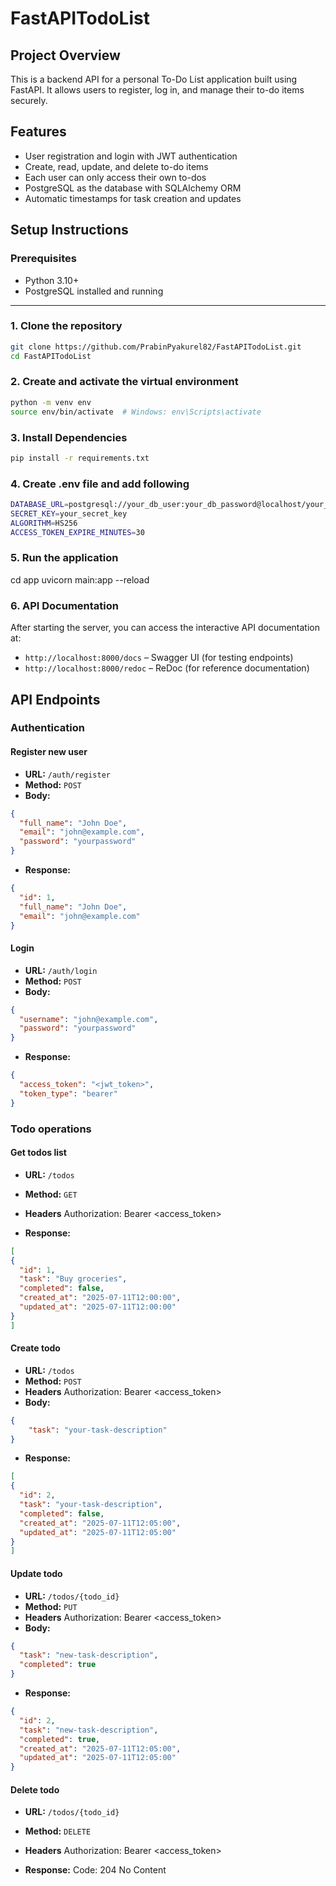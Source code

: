 # FastAPITodoList

## Project Overview
This is a backend API for a personal To-Do List application built using FastAPI. It allows users to register, log in, and manage their to-do items securely.

## Features

- User registration and login with JWT authentication
- Create, read, update, and delete to-do items
- Each user can only access their own to-dos
- PostgreSQL as the database with SQLAlchemy ORM
- Automatic timestamps for task creation and updates

## Setup Instructions

### Prerequisites

- Python 3.10+
- PostgreSQL installed and running

---

### 1. Clone the repository

```bash
git clone https://github.com/PrabinPyakurel82/FastAPITodoList.git
cd FastAPITodoList
```

### 2. Create and activate the virtual environment
```bash 
python -m venv env
source env/bin/activate  # Windows: env\Scripts\activate
```

### 3. Install Dependencies
```bash
pip install -r requirements.txt
```

### 4. Create .env file and add following
```bash
DATABASE_URL=postgresql://your_db_user:your_db_password@localhost/your_db_name
SECRET_KEY=your_secret_key
ALGORITHM=HS256
ACCESS_TOKEN_EXPIRE_MINUTES=30
```


### 5. Run the application
cd app
uvicorn main:app --reload


### 6. API Documentation

After starting the server, you can access the interactive API documentation at:

- `http://localhost:8000/docs` – Swagger UI (for testing endpoints)
- `http://localhost:8000/redoc` – ReDoc (for reference documentation)



## API Endpoints

### Authentication

#### Register new user

- **URL:** `/auth/register`
- **Method:** `POST`
- **Body:**
```json
{
  "full_name": "John Doe",
  "email": "john@example.com",
  "password": "yourpassword"
}
```

- **Response:**
```json
{
  "id": 1,
  "full_name": "John Doe",
  "email": "john@example.com"
}
```

#### Login

- **URL:** `/auth/login`
- **Method:** `POST`
- **Body:**
```json
{
  "username": "john@example.com",
  "password": "yourpassword"
}
  ```

- **Response:**
```json
{
  "access_token": "<jwt_token>",
  "token_type": "bearer"
}
```

### Todo operations

#### Get todos list
- **URL:** `/todos`
- **Method:** `GET`
- **Headers**
  Authorization: Bearer <access_token>

- **Response:**
```json
[
{
  "id": 1,
  "task": "Buy groceries",
  "completed": false,
  "created_at": "2025-07-11T12:00:00",
  "updated_at": "2025-07-11T12:00:00"
}
]
```

#### Create todo
- **URL:** `/todos`
- **Method:** `POST`
- **Headers**
  Authorization: Bearer <access_token>
- **Body:**
```json
{
    "task": "your-task-description"
}
  ```

- **Response:**
```json
[
{
  "id": 2,
  "task": "your-task-description",
  "completed": false,
  "created_at": "2025-07-11T12:05:00",
  "updated_at": "2025-07-11T12:05:00"
}
]
```

#### Update todo
- **URL:** `/todos/{todo_id}`
- **Method:** `PUT`
- **Headers**
  Authorization: Bearer <access_token>
- **Body:**
```json
{
  "task": "new-task-description",
  "completed": true
}
  ```

- **Response:**
```json
{
  "id": 2,
  "task": "new-task-description",
  "completed": true,
  "created_at": "2025-07-11T12:05:00",
  "updated_at": "2025-07-11T12:05:00"
}
```

#### Delete todo
- **URL:** `/todos/{todo_id}`
- **Method:** `DELETE`
- **Headers**
  Authorization: Bearer <access_token>

- **Response:**
Code: 204 No Content







